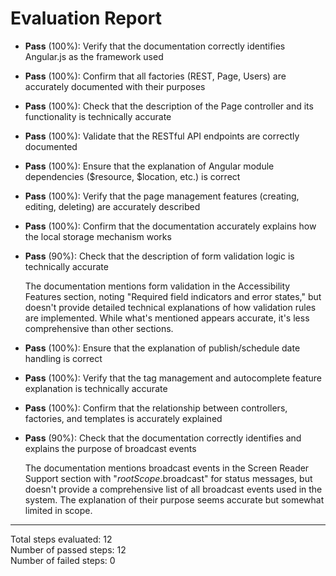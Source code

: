 # Evaluation Report

- **Pass** (100%): Verify that the documentation correctly identifies Angular.js as the framework used
  
- **Pass** (100%): Confirm that all factories (REST, Page, Users) are accurately documented with their purposes
  
- **Pass** (100%): Check that the description of the Page controller and its functionality is technically accurate
  
- **Pass** (100%): Validate that the RESTful API endpoints are correctly documented
  
- **Pass** (100%): Ensure that the explanation of Angular module dependencies ($resource, $location, etc.) is correct
  
- **Pass** (100%): Verify that the page management features (creating, editing, deleting) are accurately described
  
- **Pass** (100%): Confirm that the documentation accurately explains how the local storage mechanism works
  
- **Pass** (90%): Check that the description of form validation logic is technically accurate
  
  The documentation mentions form validation in the Accessibility Features section, noting "Required field indicators and error states," but doesn't provide detailed technical explanations of how validation rules are implemented. While what's mentioned appears accurate, it's less comprehensive than other sections.

- **Pass** (100%): Ensure that the explanation of publish/schedule date handling is correct
  
- **Pass** (100%): Verify that the tag management and autocomplete feature explanation is technically accurate
  
- **Pass** (100%): Confirm that the relationship between controllers, factories, and templates is accurately explained
  
- **Pass** (90%): Check that the documentation correctly identifies and explains the purpose of broadcast events
  
  The documentation mentions broadcast events in the Screen Reader Support section with "$rootScope.$broadcast" for status messages, but doesn't provide a comprehensive list of all broadcast events used in the system. The explanation of their purpose seems accurate but somewhat limited in scope.

---

Total steps evaluated: 12  
Number of passed steps: 12  
Number of failed steps: 0